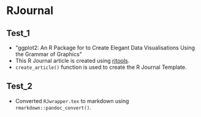 # RJournal
## Test_1
- "ggplot2: An R Package for to Create Elegant Data Visualisations Using the Grammar of Graphics"
- This R Journal article is created using [rjtools](https://github.com/rjournal/rjtools).
- `create_article()` function is used to create the R Journal Template.
## Test_2
- Converted `RJwrapper.tex` to markdown using `rmarkdown::pandoc_convert()`.
